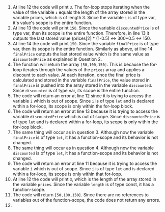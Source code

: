 1. At line 12 the code will print ```3```. The for-loop stops iterating when the value of the variable ```i``` equals the length of the array stored in the variable prices, which is of length 3. Since the variable ```i``` is of type var, it's value's scope is the entire function.
2. At line 13 the code will print ```150```. Since the variable ```discountedPrice``` is of type var, then its scope is the entire function. Therefore, in line 13 it outputs the last stored value (prices[2] * (1-0.5) <-> 300*0.5 <-> 150.
3. At line 14 the code will print ```150```. Since the variable ```finalPrice``` is of type var, then its scope is the entire function. Similarly as above, at line 14 ```finalPrice``` outputs the last stored value which is the same value as ```discountedPrice``` as explained in Question 2.
4. The function will return the array ```[50,100,150]```. This is because the for-loop iterates through the values of the ```prices``` array and applies a discount to each value. At each iteration, once the final price is calculated and stored in the variable ```finalPrice```, the value stored in ```finalPrice``` is pushed into the array stored in the variable ```discounted```. Since ```discounted``` is of type var, its scope is the entire function.
5. The code will return an error at line 12 since it is trying to access the variable ```i``` which is out of scope. Since ```i``` is of type ```let``` and is declared within a for-loop, its scope is only within the for-loop block.
6. The code will return an error at line 13 because it is trying to access the variable ```discountedPrice``` which is out of scope. Since ```discountedPrice``` is of type ```let``` and is declared within a for-loop, its scope is only within the for-loop block.
7. The same thing will occur as in question 3. Although now the variable ```finalPrice``` is of type ```let```, it has a function-scope and its behavior is not changed.
8. The same thing will occur as in question 4. Although now the variable ```discounted``` is of type ```let```, it has a function-scope and its behavior is not changed.
9. The code will return an error at line 11 because it is trying to access the variable ```i``` which is out of scope. Since ```i``` is of type ```let``` and is declared within a for-loop, its scope is only within that for-loop.
10. At line 12 the code will print ```3```, which is the length of the array stored in the variable ```prices```. Since the variable ```length``` is of type const, it has a function-scope.
11. The code will return ```[50,100,150]```. Since there are no references to variables out of the function-scope, the code does not return any errors.
12. 